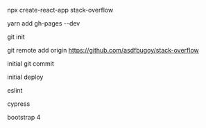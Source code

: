 npx create-react-app stack-overflow

yarn add gh-pages --dev

git init

git remote add origin https://github.com/asdfbugoy/stack-overflow

initial git commit

initial deploy

eslint

cypress

bootstrap 4